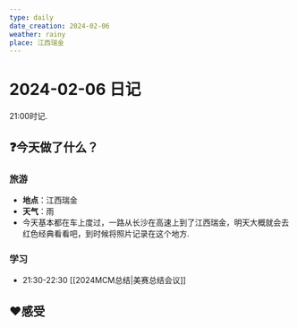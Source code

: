 ```yaml
---
type: daily
date_creation: 2024-02-06
weather: rainy
place: 江西瑞金
---
```

# 2024-02-06 日记
21:00时记.
## ❓今天做了什么？
### 旅游
- **地点**：江西瑞金
- **天气**：雨
- 今天基本都在车上度过，一路从长沙在高速上到了江西瑞金，明天大概就会去红色经典看看吧，到时候将照片记录在这个地方.

### 学习
- 21:30-22:30 [[2024MCM总结|美赛总结会议]]

## ❤感受



